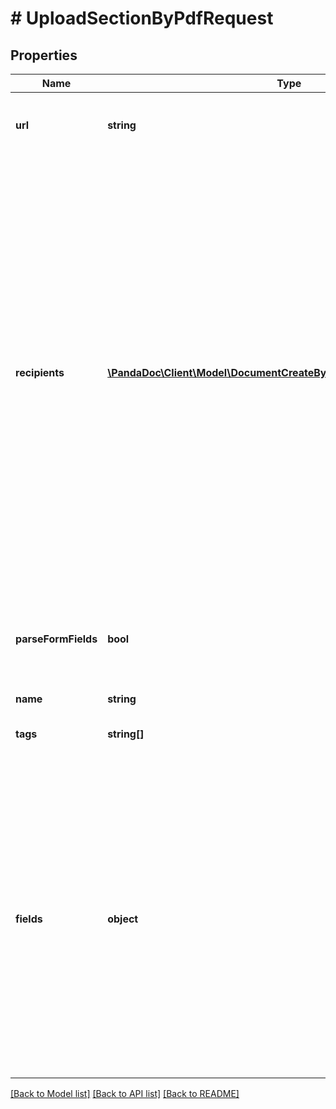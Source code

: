 # # UploadSectionByPdfRequest

## Properties

Name | Type | Description | Notes
------------ | ------------- | ------------- | -------------
**url** | **string** | Use a URL to specify the PDF. We support only URLs starting with https. |
**recipients** | [**\PandaDoc\Client\Model\DocumentCreateByTemplateRequestRecipients[]**](DocumentCreateByTemplateRequestRecipients.md) | The list of recipients you&#39;re sending the document to. Every object must contain the email parameter. The &#x60;role&#x60;, &#x60;first_name&#x60; and &#x60;last_name&#x60; parameters are optional. If the &#x60;role&#x60; parameter passed, a person is assigned all fields matching their corresponding role. If not passed, a person will receive a read-only link to view the document. If the &#x60;first_name&#x60; and &#x60;last_name&#x60; not passed the system 1. creates a new contact, if none exists with the given &#x60;email&#x60;; or 2. gets the existing contact with the given &#x60;email&#x60; that already exists. |
**parseFormFields** | **bool** | Set this parameter as &#x60;true&#x60; if you create a document from a PDF with form fields and as &#x60;false&#x60; if you upload a PDF with field tags. | [optional]
**name** | **string** |  | [optional]
**tags** | **string[]** | Mark your document with one or several tags. | [optional]
**fields** | **object** | If you are upload a section from a PDF with field tags, you can pass a list of the fields you&#39;d like to pre-fill in the document. If you are upload a section from a PDF with form fields, list all the fields and provide the &#x60;role&#x60; parameter so that the fields are assigned to document recipients. You can provide empty value for the field so that it&#39;s not pre-filled: \&quot;value\&quot;: \&quot;\&quot;. | [optional]

[[Back to Model list]](../../README.md#models) [[Back to API list]](../../README.md#endpoints) [[Back to README]](../../README.md)
